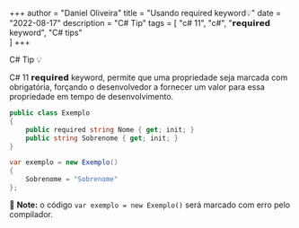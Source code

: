 +++
author = "Daniel Oliveira"
title = "Usando required keyword💡"
date = "2022-08-17"
description = "C# Tip"
tags = [
    "c# 11",
    "c#",
    "𝗿𝗲𝗾𝘂𝗶𝗿𝗲𝗱 keyword",
    "C# tips"   
]
+++

C# Tip 💡

C# 11 𝗿𝗲𝗾𝘂𝗶𝗿𝗲𝗱 keyword, permite que uma propriedade seja marcada com obrigatória, forçando o desenvolvedor a fornecer um valor para essa propriedade em tempo de desenvolvimento.

```csharp
public class Exemplo
{
    public required string Nome { get; init; }
    public string Sobrenome { get; init; }
}

var exemplo = new Exemplo()
{
    Sobrenome = "Sobrenome"
};
```

:memo: **Note:** o código `var exemplo = new Exemplo()` será marcado com erro pelo compilador.